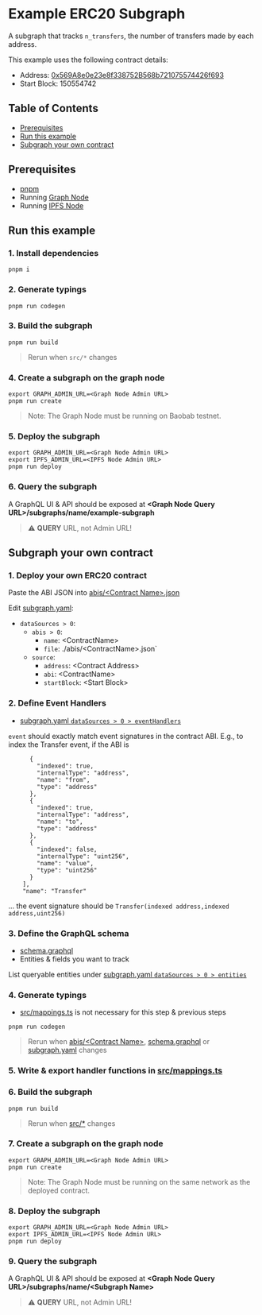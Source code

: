 # Example ERC20 Subgraph

A subgraph that tracks `n_transfers`, the number of transfers made by each address.

This example uses the following contract details:

- Address: [0x569A8e0e23e8f338752B568b721075574426f693](https://baobab.klaytnfinder.io/account/0x569A8e0e23e8f338752B568b721075574426f693)
- Start Block: 150554742

## Table of Contents

- [Prerequisites](#prerequisites)
- [Run this example](#run-this-example)
- [Subgraph your own contract](#subgraph-your-own-contract)

## Prerequisites

- [pnpm](https://pnpm.io/)
- Running [Graph Node](https://github.com/graphprotocol/graph-node)
- Running [IPFS Node](https://github.com/ipfs/kubo)

## Run this example

### 1. Install dependencies

```
pnpm i
```

### 2. Generate typings

```
pnpm run codegen
```

### 3. Build the subgraph

```
pnpm run build
```

> Rerun when `src/*` changes

### 4. Create a subgraph on the graph node

```
export GRAPH_ADMIN_URL=<Graph Node Admin URL>
pnpm run create
```

> Note: The Graph Node must be running on Baobab testnet.

### 5. Deploy the subgraph

```
export GRAPH_ADMIN_URL=<Graph Node Admin URL>
export IPFS_ADMIN_URL=<IPFS Node Admin URL>
pnpm run deploy
```

### 6. Query the subgraph

A GraphQL UI & API should be exposed at **&lt;Graph Node Query URL&gt;/subgraphs/name/example-subgraph**

> :warning: **QUERY** URL, not Admin URL!

## Subgraph your own contract

### 1. Deploy your own ERC20 contract

Paste the ABI JSON into [abis/&lt;Contract Name&gt;.json](abis/)

Edit [subgraph.yaml](subgraph.yaml):

- `dataSources > 0`:
  - `abis > 0`:
    - `name`: &lt;ContractName&gt;
    - `file`: ./abis/&lt;ContractName&gt;.json`
  - `source`:
    - `address`: &lt;Contract Address&gt;
    - `abi`: &lt;ContractName&gt;
    - `startBlock`: &lt;Start Block&gt;

### 2. Define Event Handlers

- [subgraph.yaml `dataSources > 0 > eventHandlers`](subgraph.yaml)

`event` should exactly match event signatures in the contract ABI. E.g., to index the Transfer event, if the ABI is

```    "inputs": [
      {
        "indexed": true,
        "internalType": "address",
        "name": "from",
        "type": "address"
      },
      {
        "indexed": true,
        "internalType": "address",
        "name": "to",
        "type": "address"
      },
      {
        "indexed": false,
        "internalType": "uint256",
        "name": "value",
        "type": "uint256"
      }
    ],
    "name": "Transfer"
```

... the event signature should be `Transfer(indexed address,indexed address,uint256)`

### 3. Define the GraphQL schema

- [schema.graphql](schema.graphql)
- Entities & fields you want to track

List queryable entities under [subgraph.yaml `dataSources > 0 > entities`](subgraph.yaml)

### 4. Generate typings

- [src/mappings.ts](src/mappings.ts) is not necessary for this step & previous steps

```
pnpm run codegen
```

> Rerun when [abis/&lt;Contract Name&gt;](abis/), [schema.graphql](schema.graphql) or [subgraph.yaml](subgraph.yaml) changes

### 5. Write & export handler functions in [src/mappings.ts](src/mappings.ts)

### 6. Build the subgraph

```
pnpm run build
```

> Rerun when [src/*](src/) changes

### 7. Create a subgraph on the graph node

```
export GRAPH_ADMIN_URL=<Graph Node Admin URL>
pnpm run create
```

> Note: The Graph Node must be running on the same network as the deployed contract.

### 8. Deploy the subgraph

```
export GRAPH_ADMIN_URL=<Graph Node Admin URL>
export IPFS_ADMIN_URL=<IPFS Node Admin URL>
pnpm run deploy
```

### 9. Query the subgraph

A GraphQL UI & API should be exposed at **&lt;Graph Node Query URL&gt;/subgraphs/name/&lt;Subgraph Name&gt;**

> :warning: **QUERY** URL, not Admin URL!
